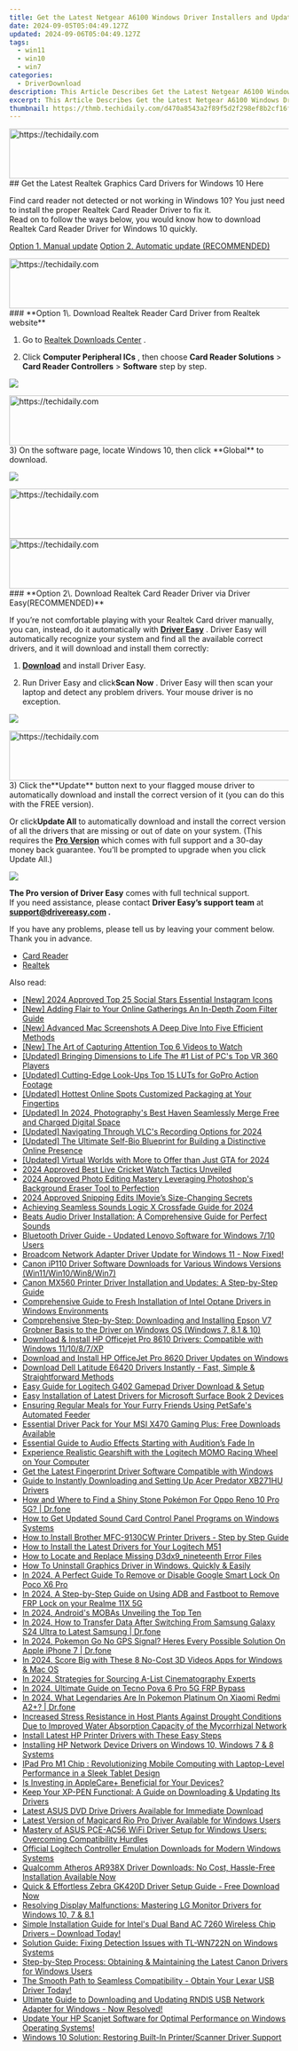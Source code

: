 ```yaml
---
title: Get the Latest Netgear A6100 Windows Driver Installers and Updates
date: 2024-09-05T05:04:49.127Z
updated: 2024-09-06T05:04:49.127Z
tags:
  - win11
  - win10
  - win7
categories:
  - DriverDownload
description: This Article Describes Get the Latest Netgear A6100 Windows Driver Installers and Updates
excerpt: This Article Describes Get the Latest Netgear A6100 Windows Driver Installers and Updates
thumbnail: https://thmb.techidaily.com/d470a8543a2f89f5d2f298ef8b2cf16fd1cc9e45357c3c35eb8b5e2445a5ba07.jpg
---
```


<!-- affiliate ads begin -->
<a href="https://aligracehair.sjv.io/c/5597632/1880960/19272" target="_top" id="1880960">
  <img src="//a.impactradius-go.com/display-ad/19272-1880960" border="0" alt="https://techidaily.com" width="728" height="90"/>
</a>
<img height="0" width="0" src="https://aligracehair.sjv.io/i/5597632/1880960/19272" style="position:absolute;visibility:hidden;" border="0" />
<!-- affiliate ads end -->
## Get the Latest Realtek Graphics Card Drivers for Windows 10 Here

Find card reader not detected or not working in Windows 10? You just need to install the proper Realtek Card Reader Driver to fix it.  
 Read on to follow the ways below, you would know how to download Realtek Card Reader Driver for Windows 10 quickly.

[Option 1. Manual update](https://tools.techidaily.com/drivereasy/download/)
[Option 2. Automatic update (RECOMMENDED)](https://www.drivereasy.com/knowledge/realtek-card-reader-driver-download-easily-for-windows-10/#2)

<!-- affiliate ads begin -->
<a href="https://aligracehair.sjv.io/c/5597632/2135361/19272" target="_top" id="2135361">
  <img src="//a.impactradius-go.com/display-ad/19272-2135361" border="0" alt="https://techidaily.com" width="728" height="90"/>
</a>
<img height="0" width="0" src="https://aligracehair.sjv.io/i/5597632/2135361/19272" style="position:absolute;visibility:hidden;" border="0" />
<!-- affiliate ads end -->
### **Option 1\. Download Realtek Reader Card Driver from Realtek website**

 1) Go to [Realtek Downloads Center](http://www.realtek.com/downloads/) .

 2) Click **Computer Peripheral ICs** , then choose **Card Reader Solutions**  \> **Card Reader Controllers**  \> **Software**  step by step.

![](https://images.drivereasy.com/wp-content/uploads/2017/01/11-4.png)

<!-- affiliate ads begin -->
<a href="https://appsumo.8odi.net/c/5597632/2100538/7443" target="_top" id="2100538">
  <img src="//a.impactradius-go.com/display-ad/7443-2100538" border="0" alt="https://techidaily.com" width="728" height="90"/>
</a>
<img height="0" width="0" src="https://appsumo.8odi.net/i/5597632/2100538/7443" style="position:absolute;visibility:hidden;" border="0" />
<!-- affiliate ads end -->
 3) On the software page, locate Windows 10, then click **Global** to download.

![](https://images.drivereasy.com/wp-content/uploads/2017/02/2-8.png)

<!-- affiliate ads begin -->
<a href="https://appsumo.8odi.net/c/5597632/2130887/7443" target="_top" id="2130887">
  <img src="//a.impactradius-go.com/display-ad/7443-2130887" border="0" alt="https://techidaily.com" width="728" height="90"/>
</a>
<img height="0" width="0" src="https://appsumo.8odi.net/i/5597632/2130887/7443" style="position:absolute;visibility:hidden;" border="0" />
<!-- affiliate ads end -->
<!-- affiliate ads begin -->
<a href="https://homestyler.sjv.io/c/5597632/1943647/22993" target="_top" id="1943647">
  <img src="//a.impactradius-go.com/display-ad/22993-1943647" border="0" alt="https://techidaily.com" width="728" height="90"/>
</a>
<img height="0" width="0" src="https://homestyler.sjv.io/i/5597632/1943647/22993" style="position:absolute;visibility:hidden;" border="0" />
<!-- affiliate ads end -->
### **Option 2\. Download Realtek Card Reader Driver via Driver Easy(RECOMMENDED)**

 If you’re not comfortable playing with your Realtek Card driver manually, you can, instead, do it automatically with **[Driver Easy](https://tools.techidaily.com/drivereasy/download/)**  . Driver Easy will automatically recognize your system and find all the available correct drivers, and it will download and install them correctly:

 1) **[Download](https://tools.techidaily.com/drivereasy/download/)**  and install Driver Easy.

 2) Run Driver Easy and click**Scan Now** . Driver Easy will then scan your laptop and detect any problem drivers. Your mouse driver is no exception.

![](https://images.drivereasy.com/wp-content/uploads/2017/02/SCAN.jpg)

<!-- affiliate ads begin -->
<a href="https://versadesk.pxf.io/c/5597632/1815678/21290" target="_top" id="1815678">
  <img src="//a.impactradius-go.com/display-ad/21290-1815678" border="0" alt="https://techidaily.com" width="728" height="90"/>
</a>
<img height="0" width="0" src="https://versadesk.pxf.io/i/5597632/1815678/21290" style="position:absolute;visibility:hidden;" border="0" />
<!-- affiliate ads end -->
 3) Click the**Update** button next to your flagged mouse driver to automatically download and install the correct version of it (you can do this with the FREE version).

 Or click**Update All** to automatically download and install the correct version of all the drivers that are missing or out of date on your system. (This requires the **[Pro Version](https://tools.techidaily.com/drivereasy/download/)**  which comes with full support and a 30-day money back guarantee. You’ll be prompted to upgrade when you click Update All.)

![](https://images.drivereasy.com/wp-content/uploads/2017/02/Realtek-Card-Reader.jpg)

**The Pro version of Driver Easy** comes with full technical support.  
 If you need assistance, please contact **Driver Easy’s support team** at **[support@drivereasy.com](https://tools.techidaily.com/drivereasy/download/) .**

 If you have any problems, please tell us by leaving your comment below. Thank you in advance.

* [Card Reader](https://tools.techidaily.com/drivereasy/download/)
* [Realtek](https://tools.techidaily.com/drivereasy/download/)

<ins class="adsbygoogle"
     style="display:block"
     data-ad-format="autorelaxed"
     data-ad-client="ca-pub-7571918770474297"
     data-ad-slot="1223367746"></ins>



<ins class="adsbygoogle"
     style="display:block"
     data-ad-client="ca-pub-7571918770474297"
     data-ad-slot="8358498916"
     data-ad-format="auto"
     data-full-width-responsive="true"></ins>

<span class="atpl-alsoreadstyle">Also read:</span>
<div><ul>
<li><a href="https://instagram-video-files.techidaily.com/new-2024-approved-top-25-social-stars-essential-instagram-icons/"><u>[New] 2024 Approved  Top 25 Social Stars  Essential Instagram Icons</u></a></li>
<li><a href="https://extra-tips.techidaily.com/new-adding-flair-to-your-online-gatherings-an-in-depth-zoom-filter-guide/"><u>[New] Adding Flair to Your Online Gatherings  An In-Depth Zoom Filter Guide</u></a></li>
<li><a href="https://screen-recording.techidaily.com/new-advanced-mac-screenshots-a-deep-dive-into-five-efficient-methods/"><u>[New] Advanced Mac Screenshots  A Deep Dive Into Five Efficient Methods</u></a></li>
<li><a href="https://some-approaches.techidaily.com/new-the-art-of-capturing-attention-top-6-videos-to-watch/"><u>[New] The Art of Capturing Attention  Top 6 Videos to Watch</u></a></li>
<li><a href="https://extra-lessons.techidaily.com/updated-bringing-dimensions-to-life-the-1-list-of-pcs-top-vr-360-players/"><u>[Updated] Bringing Dimensions to Life  The #1 List of PC's Top VR 360 Players</u></a></li>
<li><a href="https://article-tips.techidaily.com/updated-cutting-edge-look-ups-top-15-luts-for-gopro-action-footage/"><u>[Updated] Cutting-Edge Look-Ups  Top 15 LUTs for GoPro Action Footage</u></a></li>
<li><a href="https://some-knowledge.techidaily.com/updated-hottest-online-spots-customized-packaging-at-your-fingertips/"><u>[Updated] Hottest Online Spots  Customized Packaging at Your Fingertips</u></a></li>
<li><a href="https://fox-hovers.techidaily.com/updated-in-2024-photographys-best-haven-seamlessly-merge-free-and-charged-digital-space/"><u>[Updated] In 2024, Photography's Best Haven  Seamlessly Merge Free and Charged Digital Space</u></a></li>
<li><a href="https://screen-capture.techidaily.com/updated-navigating-through-vlcs-recording-options-for-2024/"><u>[Updated] Navigating Through VLC's Recording Options for 2024</u></a></li>
<li><a href="https://facebook-video-content.techidaily.com/updated-the-ultimate-self-bio-blueprint-for-building-a-distinctive-online-presence/"><u>[Updated] The Ultimate Self-Bio Blueprint for Building a Distinctive Online Presence</u></a></li>
<li><a href="https://remote-screen-capture.techidaily.com/updated-virtual-worlds-with-more-to-offer-than-just-gta-for-2024/"><u>[Updated] Virtual Worlds with More to Offer than Just GTA for 2024</u></a></li>
<li><a href="https://extra-information.techidaily.com/2024-approved-best-live-cricket-watch-tactics-unveiled/"><u>2024 Approved  Best Live Cricket Watch Tactics Unveiled</u></a></li>
<li><a href="https://extra-skills.techidaily.com/2024-approved-photo-editing-mastery-leveraging-photoshops-background-eraser-tool-to-perfection/"><u>2024 Approved  Photo Editing Mastery  Leveraging Photoshop's Background Eraser Tool to Perfection</u></a></li>
<li><a href="https://extra-skills.techidaily.com/2024-approved-snipping-edits-imovies-size-changing-secrets/"><u>2024 Approved  Snipping Edits  IMovie’s Size-Changing Secrets</u></a></li>
<li><a href="https://extra-tips.techidaily.com/achieving-seamless-sounds-logic-x-crossfade-guide-for-2024/"><u>Achieving Seamless Sounds  Logic X Crossfade Guide for 2024</u></a></li>
<li><a href="https://driver-download.techidaily.com/beats-audio-driver-installation-a-comprehensive-guide-for-perfect-sounds/"><u>Beats Audio Driver Installation: A Comprehensive Guide for Perfect Sounds</u></a></li>
<li><a href="https://driver-download.techidaily.com/bluetooth-driver-guide-updated-lenovo-software-for-windows-710-users/"><u>Bluetooth Driver Guide - Updated Lenovo Software for Windows 7/10 Users</u></a></li>
<li><a href="https://driver-download.techidaily.com/broadcom-network-adapter-driver-update-for-windows-11-now-fixed/"><u>Broadcom Network Adapter Driver Update for Windows 11 - Now Fixed!</u></a></li>
<li><a href="https://driver-download.techidaily.com/canon-ip110-driver-software-downloads-for-various-windows-versions-win11win10win8win7/"><u>Canon iP110 Driver Software Downloads for Various Windows Versions (Win11/Win10/Win8/Win7)</u></a></li>
<li><a href="https://driver-download.techidaily.com/canon-mx560-printer-driver-installation-and-updates-a-step-by-step-guide/"><u>Canon MX560 Printer Driver Installation and Updates: A Step-by-Step Guide</u></a></li>
<li><a href="https://driver-download.techidaily.com/comprehensive-guide-to-fresh-installation-of-intel-optane-drivers-in-windows-environments/"><u>Comprehensive Guide to Fresh Installation of Intel Optane Drivers in Windows Environments</u></a></li>
<li><a href="https://driver-download.techidaily.com/comprehensive-step-by-step-downloading-and-installing-epson-v7-grobner-basis-to-the-driver-on-windows-os-windows-7-81-and-10/"><u>Comprehensive Step-by-Step: Downloading and Installing Epson V7 Grobner Basis to the Driver on Windows OS (Windows 7, 8.1 & 10)</u></a></li>
<li><a href="https://driver-download.techidaily.com/download-and-install-hp-officejet-pro-8610-drivers-compatible-with-windows-111087xp/"><u>Download & Install HP Officejet Pro 8610 Drivers: Compatible with Windows 11/10/8/7/XP</u></a></li>
<li><a href="https://driver-download.techidaily.com/download-and-install-hp-officejet-pro-8620-driver-updates-on-windows/"><u>Download and Install HP OfficeJet Pro 8620 Driver Updates on Windows</u></a></li>
<li><a href="https://driver-download.techidaily.com/1722977683196-download-dell-latitude-e6420-drivers-instantly-fast-simple-and-straightforward-methods/"><u>Download Dell Latitude E6420 Drivers Instantly - Fast, Simple & Straightforward Methods</u></a></li>
<li><a href="https://driver-download.techidaily.com/easy-guide-for-logitech-g402-gamepad-driver-download-and-setup/"><u>Easy Guide for Logitech G402 Gamepad Driver Download & Setup</u></a></li>
<li><a href="https://driver-download.techidaily.com/easy-installation-of-latest-drivers-for-microsoft-surface-book-2-devices/"><u>Easy Installation of Latest Drivers for Microsoft Surface Book 2 Devices</u></a></li>
<li><a href="https://buynow-help.techidaily.com/ensuring-regular-meals-for-your-furry-friends-using-petsafes-automated-feeder/"><u>Ensuring Regular Meals for Your Furry Friends Using PetSafe's Automated Feeder</u></a></li>
<li><a href="https://driver-download.techidaily.com/1722969139390-essential-driver-pack-for-your-msi-x470-gaming-plus-free-downloads-available/"><u>Essential Driver Pack for Your MSI X470 Gaming Plus: Free Downloads Available</u></a></li>
<li><a href="https://extra-lessons.techidaily.com/essential-guide-to-audio-effects-starting-with-auditions-fade-in/"><u>Essential Guide to Audio Effects  Starting with Audition’s Fade In</u></a></li>
<li><a href="https://driver-download.techidaily.com/experience-realistic-gearshift-with-the-logitech-momo-racing-wheel-on-your-computer/"><u>Experience Realistic Gearshift with the Logitech MOMO Racing Wheel on Your Computer</u></a></li>
<li><a href="https://driver-download.techidaily.com/get-the-latest-fingerprint-driver-software-compatible-with-windows/"><u>Get the Latest Fingerprint Driver Software Compatible with Windows</u></a></li>
<li><a href="https://driver-download.techidaily.com/guide-to-instantly-downloading-and-setting-up-acer-predator-xb271hu-drivers/"><u>Guide to Instantly Downloading and Setting Up Acer Predator XB271HU Drivers</u></a></li>
<li><a href="https://android-pokemon-go.techidaily.com/how-and-where-to-find-a-shiny-stone-pokemon-for-oppo-reno-10-pro-5g-drfone-by-drfone-virtual-android/"><u>How and Where to Find a Shiny Stone Pokémon For Oppo Reno 10 Pro 5G? | Dr.fone</u></a></li>
<li><a href="https://driver-download.techidaily.com/how-to-get-updated-sound-card-control-panel-programs-on-windows-systems/"><u>How to Get Updated Sound Card Control Panel Programs on Windows Systems</u></a></li>
<li><a href="https://driver-download.techidaily.com/how-to-install-brother-mfc-9130cw-printer-drivers-step-by-step-guide/"><u>How to Install Brother MFC-9130CW Printer Drivers - Step by Step Guide</u></a></li>
<li><a href="https://driver-download.techidaily.com/how-to-install-the-latest-drivers-for-your-logitech-m51/"><u>How to Install the Latest Drivers for Your Logitech M51</u></a></li>
<li><a href="https://tech-renaissance.techidaily.com/how-to-locate-and-replace-missing-d3dx9nineteenth-error-files/"><u>How to Locate and Replace Missing D3dx9_nineteenth Error Files</u></a></li>
<li><a href="https://graphic-issues.techidaily.com/how-to-uninstall-graphics-driver-in-windows-quickly-and-easily/"><u>How To Uninstall Graphics Driver in Windows. Quickly & Easily</u></a></li>
<li><a href="https://easy-unlock-android.techidaily.com/in-2024-a-perfect-guide-to-remove-or-disable-google-smart-lock-on-poco-x6-pro-by-drfone-android/"><u>In 2024, A Perfect Guide To Remove or Disable Google Smart Lock On Poco X6 Pro</u></a></li>
<li><a href="https://bypass-frp.techidaily.com/in-2024-a-step-by-step-guide-on-using-adb-and-fastboot-to-remove-frp-lock-on-your-realme-11x-5g-by-drfone-android/"><u>In 2024, A Step-by-Step Guide on Using ADB and Fastboot to Remove FRP Lock on your Realme 11X 5G</u></a></li>
<li><a href="https://video-screen-grab.techidaily.com/in-2024-androids-mobas-unveiling-the-top-ten/"><u>In 2024, Android's MOBAs  Unveiling the Top Ten</u></a></li>
<li><a href="https://android-transfer.techidaily.com/in-2024-how-to-transfer-data-after-switching-from-samsung-galaxy-s24-ultra-to-latest-samsung-drfone-by-drfone-transfer-from-android-transfer-from-android/"><u>In 2024, How to Transfer Data After Switching From Samsung Galaxy S24 Ultra to Latest Samsung | Dr.fone</u></a></li>
<li><a href="https://ios-pokemon-go.techidaily.com/in-2024-pokemon-go-no-gps-signal-heres-every-possible-solution-on-apple-iphone-7-drfone-by-drfone-virtual-ios/"><u>In 2024, Pokemon Go No GPS Signal? Heres Every Possible Solution On Apple iPhone 7 | Dr.fone</u></a></li>
<li><a href="https://extra-support.techidaily.com/in-2024-score-big-with-these-8-no-cost-3d-videos-apps-for-windows-and-mac-os/"><u>In 2024, Score Big with These 8 No-Cost 3D Videos Apps for Windows & Mac OS</u></a></li>
<li><a href="https://some-skills.techidaily.com/in-2024-strategies-for-sourcing-a-list-cinematography-experts/"><u>In 2024, Strategies for Sourcing A-List Cinematography Experts</u></a></li>
<li><a href="https://bypass-frp.techidaily.com/in-2024-ultimate-guide-on-tecno-pova-6-pro-5g-frp-bypass-by-drfone-android/"><u>In 2024, Ultimate Guide on Tecno Pova 6 Pro 5G FRP Bypass</u></a></li>
<li><a href="https://change-location.techidaily.com/in-2024-what-legendaries-are-in-pokemon-platinum-on-xiaomi-redmi-a2plus-drfone-by-drfone-virtual-android/"><u>In 2024, What Legendaries Are In Pokemon Platinum On Xiaomi Redmi A2+? | Dr.fone</u></a></li>
<li><a href="https://driver-download.techidaily.com/increased-stress-resistance-in-host-plants-against-drought-conditions-due-to-improved-water-absorption-capacity-of-the-mycorrhizal-network/"><u>Increased Stress Resistance in Host Plants Against Drought Conditions Due to Improved Water Absorption Capacity of the Mycorrhizal Network</u></a></li>
<li><a href="https://driver-download.techidaily.com/install-latest-hp-printer-drivers-with-these-easy-steps/"><u>Install Latest HP Printer Drivers with These Easy Steps</u></a></li>
<li><a href="https://driver-download.techidaily.com/installing-hp-network-device-drivers-on-windows-10-windows-7-and-8-systems/"><u>Installing HP Network Device Drivers on Windows 10, Windows 7 & 8 Systems</u></a></li>
<li><a href="https://driver-download.techidaily.com/ipad-pro-m1-chip-revolutionizing-mobile-computing-with-laptop-level-performance-in-a-sleek-tablet-design/"><u>IPad Pro M1 Chip : Revolutionizing Mobile Computing with Laptop-Level Performance in a Sleek Tablet Design</u></a></li>
<li><a href="https://buynow-help.techidaily.com/is-investing-in-applecareplus-beneficial-for-your-devices/"><u>Is Investing in AppleCare+ Beneficial for Your Devices?</u></a></li>
<li><a href="https://driver-download.techidaily.com/keep-your-xp-pen-functional-a-guide-on-downloading-and-updating-its-drivers/"><u>Keep Your XP-PEN Functional: A Guide on Downloading & Updating Its Drivers</u></a></li>
<li><a href="https://driver-download.techidaily.com/latest-asus-dvd-drive-drivers-available-for-immediate-download/"><u>Latest ASUS DVD Drive Drivers Available for Immediate Download</u></a></li>
<li><a href="https://driver-download.techidaily.com/latest-version-of-magicard-rio-pro-driver-available-for-windows-users/"><u>Latest Version of Magicard Rio Pro Driver Available for Windows Users</u></a></li>
<li><a href="https://driver-download.techidaily.com/mastery-of-asus-pce-ac56-wifi-driver-setup-for-windows-users-overcoming-compatibility-hurdles/"><u>Mastery of ASUS PCE-AC56 WiFi Driver Setup for Windows Users: Overcoming Compatibility Hurdles</u></a></li>
<li><a href="https://driver-download.techidaily.com/official-logitech-controller-emulation-downloads-for-modern-windows-systems/"><u>Official Logitech Controller Emulation Downloads for Modern Windows Systems</u></a></li>
<li><a href="https://driver-download.techidaily.com/qualcomm-atheros-ar938x-driver-downloads-no-cost-hassle-free-installation-available-now/"><u>Qualcomm Atheros AR938X Driver Downloads: No Cost, Hassle-Free Installation Available Now</u></a></li>
<li><a href="https://driver-download.techidaily.com/quick-and-effortless-zebra-gk420d-driver-setup-guide-free-download-now/"><u>Quick & Effortless Zebra GK420D Driver Setup Guide - Free Download Now</u></a></li>
<li><a href="https://driver-download.techidaily.com/resolving-display-malfunctions-mastering-lg-monitor-drivers-for-windows-10-7-and-81/"><u>Resolving Display Malfunctions: Mastering LG Monitor Drivers for Windows 10, 7 & 8.1</u></a></li>
<li><a href="https://driver-download.techidaily.com/simple-installation-guide-for-intels-dual-band-ac-7260-wireless-chip-drivers-download-today/"><u>Simple Installation Guide for Intel's Dual Band AC 7260 Wireless Chip Drivers – Download Today!</u></a></li>
<li><a href="https://driver-download.techidaily.com/solution-guide-fixing-detection-issues-with-tl-wn722n-on-windows-systems/"><u>Solution Guide: Fixing Detection Issues with TL-WN722N on Windows Systems</u></a></li>
<li><a href="https://driver-download.techidaily.com/step-by-step-process-obtaining-and-maintaining-the-latest-canon-drivers-for-windows-users/"><u>Step-by-Step Process: Obtaining & Maintaining the Latest Canon Drivers for Windows Users</u></a></li>
<li><a href="https://driver-download.techidaily.com/1722976518678-the-smooth-path-to-seamless-compatibility-obtain-your-lexar-usb-driver-today/"><u>The Smooth Path to Seamless Compatibility - Obtain Your Lexar USB Driver Today!</u></a></li>
<li><a href="https://driver-download.techidaily.com/1722968350268-ultimate-guide-to-downloading-and-updating-rndis-usb-network-adapter-for-windows-now-resolved/"><u>Ultimate Guide to Downloading and Updating RNDIS USB Network Adapter for Windows - Now Resolved!</u></a></li>
<li><a href="https://driver-download.techidaily.com/update-your-hp-scanjet-software-for-optimal-performance-on-windows-operating-systems/"><u>Update Your HP Scanjet Software for Optimal Performance on Windows Operating Systems!</u></a></li>
<li><a href="https://driver-download.techidaily.com/windows-10-solution-restoring-built-in-printerscanner-driver-support/"><u>Windows 10 Solution: Restoring Built-In Printer/Scanner Driver Support</u></a></li>
</ul></div>
